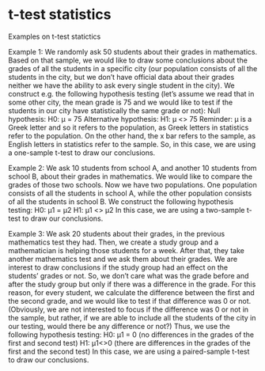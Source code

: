 # t-test statistics

Examples on t-test statictics

Example 1: We randomly ask 50 students about their grades in mathematics. Based on that sample, we would like to draw some conclusions about the grades of all the students in a specific city (our population consists of all the students in the city, but we don’t have official data about their grades neither we have the ability to ask every single student in the city).
We construct e.g. the following hypothesis testing (let’s assume we read that in some other city, the mean grade is 75 and we would like to test if the students in our city have statistically the same grade or not):
Null hypothesis:
Η0: μ = 75
Alternative hypothesis:
Η1: μ <> 75
Reminder: μ is a Greek letter and so it refers to the population, as Greek letters in statistics refer to the population. On the other hand, the x bar refers to the sample, as English letters in statistics refer to the sample.
So, in this case, we are using a one-sample t-test to draw our conclusions.

Example 2: We ask 10 students from school A, and another 10 students from school B, about their grades in mathematics. We would like to compare the grades of those two schools. Now we have two populations. One population consists of all the students in school A, while the other population consists of all the students in school B.
We construct the following hypothesis testing:
H0: μ1 = μ2
Η1: μ1 <> μ2
In this case, we are using a two-sample t-test to draw our conclusions.

Example 3: We ask 20 students about their grades, in the previous mathematics test they had. Then, we create a study group and a mathematician is helping those students for a week. After that, they take another mathematics test and we ask them about their grades.
We are interest to draw conclusions if the study group had an effect on the students’ grades or not. So, we don’t care what was the grade before and after the study group but only if there was a difference in the grade. For this reason, for every student, we calculate the difference between the first and the second grade, and we would like to test if that difference was 0 or not. (Obviously, we are not interested to focus if the difference was 0 or not in the sample, but rather, if we are able to include all the students of the city in our testing, would there be any difference or not?) Thus, we use the following hypothesis testing:
H0: μ1 = 0 (no differences in the grades of the first and second test)
H1: μ1<>0 (there are differences in the grades of the first and the second test)
In this case, we are using a paired-sample t-test to draw our conclusions.
